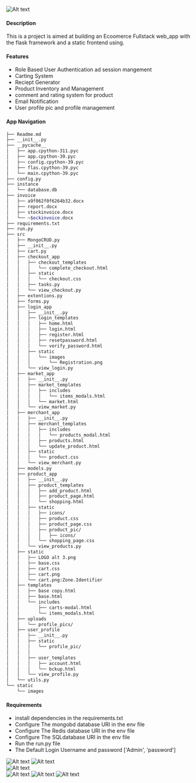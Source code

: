 ![Alt text](./stockapics/homepage.png?raw=true "homepage") 

#### Description
 This is a project is aimed at building an  Ecoomerce Fullstack web_app with the flask framework and a static frontend using.

#### Features
- Role Based User Authentication ad session mangement
- Carting System
- Reciept Generator
- Product Inventory and Management
- comment and rating system for product
- Email Notification 
- User profile pic and profile management

#### App Navigation

```bash
├── Readme.md
├── __init__.py
├── __pycache__
│   ├── app.cpython-311.pyc
│   ├── app.cpython-39.pyc
│   ├── config.cpython-39.pyc
│   ├── flas.cpython-39.pyc
│   └── main.cpython-39.pyc
├── config.py
├── instance
│   └── database.db
├── invoice
│   ├── a9f062f0f6264b32.docx
│   ├── report.docx
│   ├── stockinvoice.docx
│   └── ~$ockinvoice.docx
├── requirements.txt
├── run.py
├── src
│   ├── MongoCRUD.py
│   ├── __init__.py
│   ├── cart.py
│   ├── checkout_app
│   │   ├── checkout_templates
│   │   │   └── complete_checkout.html
│   │   ├── static
│   │   │   └── checkout.css
│   │   ├── tasks.py
│   │   └── view_checkout.py
│   ├── extentions.py
│   ├── forms.py
│   ├── login_app
│   │   ├── __init__.py
│   │   ├── login_templates
│   │   │   ├── home.html
│   │   │   ├── login.html
│   │   │   ├── register.html
│   │   │   ├── resetpassword.html
│   │   │   └── verify_password.html
│   │   ├── static
│   │   │   └── images
│   │   │       └── Registration.png
│   │   └── view_login.py
│   ├── market_app
│   │   ├── __init__.py
│   │   ├── market_templates
│   │   │   ├── includes
│   │   │   │   └── items_modals.html
│   │   │   └── market.html
│   │   └── view_market.py
│   ├── merchant_app
│   │   ├── __init__.py
│   │   ├── merchant_templates
│   │   │   ├── includes
│   │   │   │   └── products_modal.html
│   │   │   ├── products.html
│   │   │   └── update_product.html
│   │   ├── static
│   │   │   └── product.css
│   │   └── view_merchant.py
│   ├── models.py
│   ├── product_app
│   │   ├── __init__.py
│   │   ├── product_templates
│   │   │   ├── add_product.html
│   │   │   ├── product_page.html
│   │   │   └── shopping.html
│   │   ├── static
│   │   │   ├── icons/
│   │   │   ├── product.css
│   │   │   ├── product_page.css
│   │   │   ├── product_pic/
│   │   │   │   ├── icons/
│   │   │   └── shopping_page.css
│   │   └── view_products.py
│   ├── static
│   │   ├── LOGO alt 3.png
│   │   ├── base.css
│   │   ├── cart.css
│   │   ├── cart.png
│   │   └── cart.png:Zone.Identifier
│   ├── templates
│   │   ├── base copy.html
│   │   ├── base.html
│   │   └── includes
│   │       ├── carts-modal.html
│   │       └── items_modals.html
│   ├── uploads
│   │   └── profile_pics/
│   ├── user_profile
│   │   ├── __init__.py
│   │   ├── static
│   │   │   └── profile_pic/
│   │   │       
│   │   ├── user_templates
│   │   │   ├── account.html
│   │   │   └── bckup.html
│   │   └── view_profile.py
│   └── utils.py
└── static
    └── images
```
#### Requirements
- install dependencies in the requirements.txt
- Configure The mongobd database URI in the env file
- Configure The Redis database URI in the env file
- Configure The SQLdatabase URI in the env file
- Run the run.py file
- The Default Login  Username and password ['Admin', 'password']


![Alt text](./stockapics/airpods.png?raw=true "airpods") 
![Alt text](./stockapics/apple%20watch.png?raw=true "watch")  
![Alt text](./stockapics/home.png?raw=true "home")  
![Alt text](./stockapics/inventory%20management.png?raw=true "inventory") 
![Alt text](./stockapics/login.png?raw=true "login")
![Alt text](./stockapics/profile.png?raw=true "profile") 







